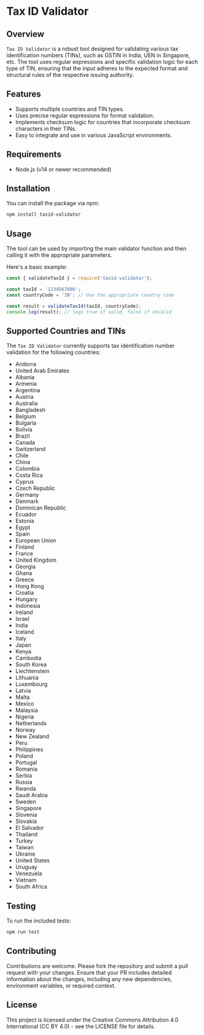 # Tax ID Validator

## Overview

`Tax ID Validator` is a robust tool designed for validating various tax identification numbers (TINs), such as GSTIN in India, UEN in Singapore, etc. The tool uses regular expressions and specific validation logic for each type of TIN, ensuring that the input adheres to the expected format and structural rules of the respective issuing authority.

## Features

- Supports multiple countries and TIN types.
- Uses precise regular expressions for format validation.
- Implements checksum logic for countries that incorporate checksum characters in their TINs.
- Easy to integrate and use in various JavaScript environments.

## Requirements

- Node.js (v14 or newer recommended)

## Installation

You can install the package via npm:

```bash
npm install taxid-validator
```

## Usage

The tool can be used by importing the main validator function and then calling it with the appropriate parameters.

Here's a basic example:

```javascript
const { validateTaxId } = require('taxid-validator');

const taxId = '1234567890';
const countryCode = 'IN'; // Use the appropriate country code

const result = validateTaxId(taxId, countryCode);
console.log(result); // logs true if valid, false if invalid
```

## Supported Countries and TINs

The `Tax ID Validator` currently supports tax identification number validation for the following countries:

- Andorra
- United Arab Emirates
- Albania
- Armenia
- Argentina
- Austria
- Australia
- Bangladesh
- Belgium
- Bulgaria
- Bolivia
- Brazil
- Canada
- Switzerland
- Chile
- China
- Colombia
- Costa Rica
- Cyprus
- Czech Republic
- Germany
- Denmark
- Dominican Republic
- Ecuador
- Estonia
- Egypt
- Spain
- European Union
- Finland
- France
- United Kingdom
- Georgia
- Ghana
- Greece
- Hong Kong
- Croatia
- Hungary
- Indonesia
- Ireland
- Israel
- India
- Iceland
- Italy
- Japan
- Kenya
- Cambodia
- South Korea
- Liechtenstein
- Lithuania
- Luxembourg
- Latvia
- Malta
- Mexico
- Malaysia
- Nigeria
- Netherlands
- Norway
- New Zealand
- Peru
- Philippines
- Poland
- Portugal
- Romania
- Serbia
- Russia
- Rwanda
- Saudi Arabia
- Sweden
- Singapore
- Slovenia
- Slovakia
- El Salvador
- Thailand
- Turkey
- Taiwan
- Ukraine
- United States
- Uruguay
- Venezuela
- Vietnam
- South Africa

## Testing

To run the included tests:

```bash
npm run test
```

## Contributing

Contributions are welcome. Please fork the repository and submit a pull request with your changes. Ensure that your PR includes detailed information about the changes, including any new dependencies, environment variables, or required context.

## License
This project is licensed under the Creative Commons Attribution 4.0 International (CC BY 4.0) - see the LICENSE file for details.